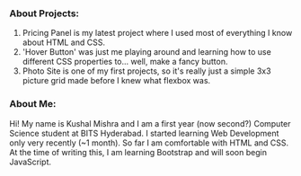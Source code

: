 ### About Projects:

1) Pricing Panel is my latest project where I used most of everything I know about HTML and CSS.
2) 'Hover Button' was just me playing around and learning how to use different CSS properties to... well, make a fancy button.
3) Photo Site is one of my first projects, so it's really just a simple 3x3 picture grid made before I knew what flexbox was.

### About Me:
Hi! My name is Kushal Mishra and I am a first year (now second?) Computer Science student at BITS Hyderabad. I started learning Web Development only very recently (~1 month). So far I am comfortable with HTML and CSS. At the time of writing this, I am learning Bootstrap and will soon begin JavaScript.
